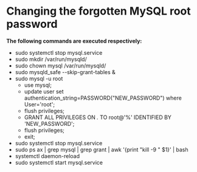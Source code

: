 # Changing the forgotten MySQL root password

<b>The following commands are executed respectively:</b>
- sudo systemctl stop mysql.service
- sudo mkdir /var/run/mysqld/
- sudo chown mysql /var/run/mysqld/
- sudo mysqld_safe --skip-grant-tables &
- sudo mysql -u root
  - use mysql;
  - update user set authentication_string=PASSWORD("NEW_PASSWORD") where User='root';
  - flush privileges;
  - GRANT ALL PRIVILEGES ON *.* TO root@'%' IDENTIFIED BY 'NEW_PASSWORD';
  - flush privileges;
  - exit;
- sudo systemctl stop mysql.service
- sudo ps ax | grep mysql | grep grant | awk '{print "kill -9 " $1}' | bash
- systemctl daemon-reload
- sudo systemctl start mysql.service
